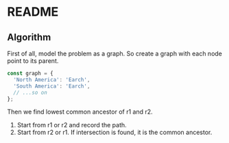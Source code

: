 # README

## Algorithm

First of all, model the problem as a graph. So create a graph with each node point to its parent.

```js
const graph = {
  'North America': 'Earch',
  'South America': 'Earch',
  // ...so on
};
```

Then we find lowest common ancestor of r1 and r2.

1. Start from r1 or r2 and record the path.
2. Start from r2 or r1. If intersection is found, it is the common ancestor.
